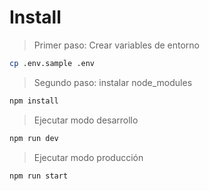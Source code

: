 # Install

> Primer paso: Crear variables de entorno
```bash
cp .env.sample .env
```
> Segundo paso: instalar node_modules
```bash
npm install
```
> Ejecutar modo desarrollo
```bash
npm run dev
```
> Ejecutar modo producción
```bash
npm run start
```